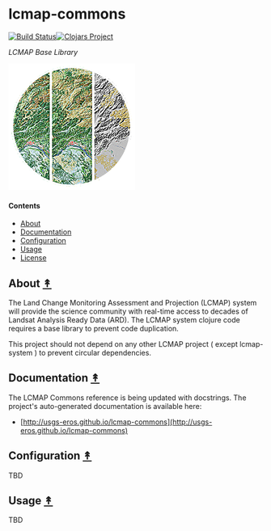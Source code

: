 # lcmap-commons

[![Build Status][travis-badge]][travis][![Clojars Project][clojars-badge]][clojars]

*LCMAP Base Library*

[![LCMAP open source project logo][lcmap-logo]][lcmap-logo-large]

#### Contents

* [About](#about-)
* [Documentation](#documentation-)
* [Configuration](#configuration-)
* [Usage](#usage-)
* [License](#license-)

## About [&#x219F;](#about)

The Land Change Monitoring Assessment and Projection (LCMAP) system will
provide the science community with real-time access to decades of Landsat
Analysis Ready Data (ARD).  The LCMAP system clojure code requires a base
library to prevent code duplication.  

This project should not depend on any other LCMAP project ( except lcmap-system ) to prevent circular dependencies.

## Documentation [&#x219F;](#documentation)

The LCMAP Commons reference is being updated with docstrings. The
project's auto-generated documentation is available here:

* [http://usgs-eros.github.io/lcmap-commons](http://usgs-eros.github.io/lcmap-commons)


## Configuration [&#x219F;](#contents)

TBD

## Usage [&#x219F;](#contents)

TBD

<!-- Named page links below: /-->

[travis]: https://travis-ci.org/USGS-EROS/lcmap-commons
[travis-badge]: https://travis-ci.org/USGS-EROS/lcmap-commons.png?branch=master
[deps]: http://jarkeeper.com/usgs-eros/lcmap-commons
[deps-badge]: http://jarkeeper.com/usgs-eros/lcmap-commons/status.svg
[lcmap-logo]: https://raw.githubusercontent.com/USGS-EROS/lcmap-system/master/resources/images/lcmap-logo-1-250px.png
[lcmap-logo-large]: https://raw.githubusercontent.com/USGS-EROS/lcmap-system/master/resources/images/lcmap-logo-1-1000px.png
[clojars]: https://clojars.org/gov.usgs.eros/lcmap-commons
[clojars-badge]: https://img.shields.io/clojars/v/gov.usgs.eros/lcmap-commons.svg
[tag-badge]: https://img.shields.io/github/tag/usgs-eros/lcmap-commons.svg?maxAge=2592000
[tag]: https://github.com/usgs-eros/lcmap-commons/tags
